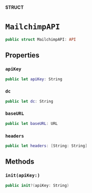 **STRUCT**

# `MailchimpAPI`

```swift
public struct MailchimpAPI: API
```

## Properties
### `apiKey`

```swift
public let apiKey: String
```

### `dc`

```swift
public let dc: String
```

### `baseURL`

```swift
public let baseURL: URL
```

### `headers`

```swift
public let headers: [String: String]
```

## Methods
### `init(apiKey:)`

```swift
public init?(apiKey: String)
```
